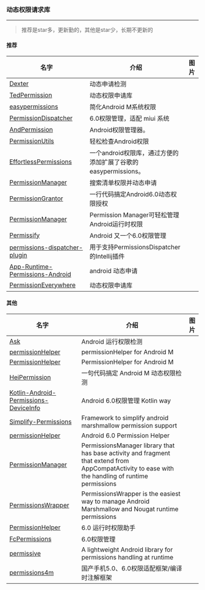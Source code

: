 ### 动态权限请求库

------
>推荐是star多，更新勤的，其他是star少，长期不更新的

#### 推荐

|名字|介绍|图片|
|-----|-----|-----|
|[Dexter]( https://github.com/Karumi/Dexter)|动态申请检测||
|[TedPermission]( https://github.com/ParkSangGwon/TedPermission)|动态权限申请库||
|[easypermissions](https://github.com/googlesamples/easypermissions)|简化Android M系统权限||
|[PermissionDispatcher](https://github.com/a1018875550/PermissionDispatcher)|6.0权限管理，适配 miui 系统||
|[AndPermission](https://github.com/yanzhenjie/AndPermission)|Android权限管理器。||
|[PermissionUtils](https://github.com/rebus007/PermissionUtils)|轻松检查Android权限||
|[EffortlessPermissions](https://github.com/DreaminginCodeZH/EffortlessPermissions)|一个android权限库，通过方便的添加扩展了谷歌的easypermissions。||
|[PermissionManager](https://github.com/karanchuri/PermissionManager)|搜索清单权限并动态申请||
|[PermissionGrantor]( https://github.com/dfqin/PermissionGrantor)|一行代码搞定Android6.0动态权限授权||
|[PermissionManager](https://github.com/TheBrownArrow/PermissionManager)|Permission Manager可轻松管理Android运行时权限||
|[Permissify]( https://github.com/holidaycheck/Permissify)|Android 又一个6.0权限管理||
|[permissions-dispatcher-plugin](https://github.com/shiraji/permissions-dispatcher-plugin)|用于支持PermissionsDispatcher的Intellij插件||
|[App-Runtime-Permissions-Android]( https://github.com/mukeshsolanki/App-Runtime-Permissions-Android)|android 动态申请||
|[PermissionEverywhere]( https://github.com/kaknazaveshtakipishi/PermissionEverywhere)|动态权限申请库||


#### 其他

|名字|介绍|图片|
|-----|-----|-----|
|[Ask]( https://github.com/00ec454/Ask)|Android 运行权限检测||
|[permissionHelper](https://github.com/ayz4sci/permissionHelper)|permissionHelper for Android M||
|[PermissionHelper](https://github.com/pankaj89/PermissionHelper)|PermissionHelper for Android M||
|[HeiPermission](https://github.com/forJrking/HeiPermission)|一句代码搞定 Android M 动态权限检测||
|[Kotlin-Android-Permissions-DeviceInfo]( https://github.com/AnirudhLoya/Kotlin-Android-Permissions-DeviceInfo)|Android 6.0权限管理 Kotlin way||
|[Simplify-Permissions](https://github.com/anshulagarwal06/Simplify-Permissions)|Framework to simplify android marshmallow permission support||
|[permissionHelper](https://github.com/firetrap/permissionHelper)|Android 6.0 Permission Helper||
|[PermissionManager](https://github.com/AdamMc331/PermissionsManager)|PermissionsManager library that has base activity and fragment that extend from AppCompatActivity to ease with the handling of runtime permissions||
|[PermissionsWrapper](https://github.com/lolucosmin/PermissionsWrapper)|PermissionsWrapper is the easiest way to manage Android Marshmallow and Nougat runtime permissions||
|[PermissionHelper](https://github.com/nirav-tukadiya/PermissionHelper)|6.0 运行时权限助手||
|[FcPermissions]( https://github.com/lypeer/FcPermissions)|6.0权限管理| |
|[permissive]( https://github.com/jksiezni/permissive)|A lightweight Android library for permissions handling at runtime||
|[permissions4m](https://github.com/jokermonn/permissions4m)|国产手机5.0、6.0权限适配框架/编译时注解框架||